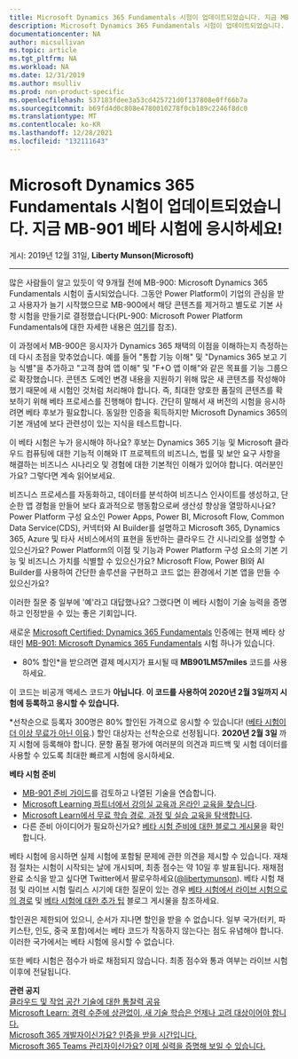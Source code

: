 ```yaml
---
title: Microsoft Dynamics 365 Fundamentals 시험이 업데이트되었습니다. 지금 MB-901 베타 시험에 응시하세요! | Microsoft Docs
description: Microsoft Dynamics 365 Fundamentals 시험이 업데이트되었습니다. 지금 MB-901 베타 시험에 응시하세요!
documentationcenter: NA
author: micsullivan
ms.topic: article
ms.tgt_pltfrm: NA
ms.workload: NA
ms.date: 12/31/2019
ms.author: msulliv
ms.prod: non-product-specific
ms.openlocfilehash: 537183fdee3a53cd425721d0f137808e0ff66b7a
ms.sourcegitcommit: b69fd4d0c808e4780010278f0cb189c2246f8dc0
ms.translationtype: MT
ms.contentlocale: ko-KR
ms.lasthandoff: 12/28/2021
ms.locfileid: "132111643"
---
```

# <a name="weve-updated-microsoft-dynamics-365-fundamentals-exam-take-the-mb-901-beta-exam-today"></a>Microsoft Dynamics 365 Fundamentals 시험이 업데이트되었습니다. 지금 MB-901 베타 시험에 응시하세요!

게시: 2019년 12월 31일, **Liberty Munson(Microsoft)**

___

많은 사람들이 알고 있듯이 약 9개월 전에 MB-900: Microsoft Dynamics 365 Fundamentals 시험이 출시되었습니다. 그동안 Power Platform이 기업의 관심을 받고 사용자가 늘기 시작했으므로 MB-900에서 해당 콘텐츠를 제거하고 별도로 기본 사항 시험을 만들기로 결정했습니다(PL-900: Microsoft Power Platform Fundamentals에 대한 자세한 내용은 [여기](https://docs.microsoft.com/learn/certifications/exams/pl-900?WT.mc_id=msignitethetour2019_PL900blog_cert_examspl900-blog-wwl)를 참조).

이 과정에서 MB-900은 응시자가 Dynamics 365 채택의 이점을 이해하는지 측정하는 데 다시 초점을 맞추었습니다. 예를 들어 "통합 기능 이해" 및 "Dynamics 365 보고 기능 식별"을 추가하고 "고객 참여 앱 이해" 및 "F+O 앱 이해"와 같은 목표를 기능 그룹으로 확장했습니다. 콘텐츠 도메인 변경 내용을 지원하기 위해 많은 새 콘텐츠를 작성해야 했기 때문에 새 시험인 것처럼 처리해야 합니다. 즉, 최대한 양호한 품질의 콘텐츠를 확보하기 위해 베타 프로세스를 진행해야 합니다. 간단히 말해서 새 버전의 시험을 응시하려면 베타 후보가 필요합니다. 동일한 인증을 획득하지만 Microsoft Dynamics 365의 기본 개념에 보다 관련성이 있는 지식을 테스트합니다.

이 베타 시험은 누가 응시해야 하나요? 후보는 Dynamics 365 기능 및 Microsoft 클라우드 컴퓨팅에 대한 기능적 이해와 IT 프로젝트의 비즈니스, 법률 및 보안 요구 사항을 해결하는 비즈니스 시나리오 및 경험에 대한 기본적인 이해가 있어야 합니다. 여러분인가요? 그렇다면 계속 읽어보세요.

비즈니스 프로세스를 자동화하고, 데이터를 분석하여 비즈니스 인사이트를 생성하고, 단순한 앱 경험을 만들어 보다 효과적으로 행동함으로써 생산성 향상을 열망하시나요? Power Platform 구성 요소인 Power Apps, Power BI, Microsoft Flow, Common Data Service(CDS), 커넥터와 AI Builder를 설명하고 Microsoft 365, Dynamics 365, Azure 및 타사 서비스에서의 표현을 동반하는 클라우드 간 시나리오를 설명할 수 있으신가요? Power Platform의 이점 및 기능과 Power Platform 구성 요소의 기본 기능 및 비즈니스 가치를 식별할 수 있으신가요? Microsoft Flow, Power BI와 AI Builder를 사용하여 간단한 솔루션을 구현하고 코드 없는 환경에서 기본 앱을 만들 수 있으신가요?

이러한 질문 중 일부에 '예'라고 대답했나요? 그랬다면 이 베타 시험이 기술 능력을 증명하고 인정받을 수 있는 좋은 기회입니다.

새로운 [Microsoft Certified: Dynamics 365 Fundamentals](https://docs.microsoft.com/learn/certifications/d365-fundamentals?WT.mc_id=mb901_mb901blog_cert_dyanmicsfundamentals-blog-wwl) 인증에는 현재 베타 상태인 [MB-901: Microsoft Dynamics 365 Fundamentals](https://docs.microsoft.com/learn/certifications/exams/mb-901?WT.mc_id=mb901_mb901blog_cert_exammb901-blog-wwl) 시험 하나가 있습니다.

- 80% 할인*을 받으려면 결제 메시지가 표시될 때 **MB901LM57miles** 코드를 사용하세요.

이 코드는 비공개 액세스 코드가 **아닙니다**. **이 코드를 사용하여 2020년 2월 3일까지 시험에 등록하고 응시할 수 있습니다.**

*선착순으로 등록자 300명은 80% 할인된 가격으로 응시할 수 있습니다! ([베타 시험이 더 이상 무료가 아닌 이유](https://www.microsoft.com/en-us/learning/community-blog-post.aspx?BlogId=8&Id=374922).) 할인 대상자는 선착순으로 선정됩니다. **2020년 2월 3일** 까지 시험에 등록해야 합니다. 문항 품질 평가에 여러분의 의견과 피드백 및 시험 데이터를 사용할 수 있도록 최대한 빠르게 시험에 응시하세요.

**베타 시험 준비**

- [MB-901 준비 가이드](https://docs.microsoft.com/learn/certifications/exams/mb-901?WT.mc_id=mb901_mb901blog_cert_exammb901-blog-wwl)를 검토하고 나열된 기술을 연습합니다.
- [Microsoft Learning 파트너에서 강의실 교육과 온라인 교육을 찾습니다](https://www.microsoft.com/learning/course-list.aspx).
- [Microsoft Learn에서 무료 학습 경로, 과정 및 실습 교육을 탐색합니다](https://docs.microsoft.com/learn/browse/).
- 다른 준비 아이디어가 필요하신가요? [베타 시험 준비에 대한 블로그 게시물](https://www.microsoft.com/en-us/learning/community-blog-post.aspx?BlogId=8&Id=374544)을 확인합니다.

베타 시험에 응시하면 실제 시험에 포함될 문제에 관한 의견을 제시할 수 있습니다. 재채점 절차는 시험이 시작되는 날에 개시되며, 최종 점수는 약 10일 후 발표됩니다. 재채점 완료 소식을 받고 싶다면 Twitter에서 팔로우하세요([@libertymunson](https://twitter.com/LibertyMunson)). 베타 시험 채점 및 라이브 시험 릴리스 시기에 대한 질문이 있는 경우 [베타 시험에서 라이브 시험으로의 경로](https://www.microsoft.com/en-us/learning/community-blog-post.aspx?BlogId=8&Id=374675) 및 [베타 시험에 대한 추가 팁](https://www.microsoft.com/en-us/learning/community-blog-post.aspx?BlogId=8&Id=374723) 블로그 게시물을 참조하세요.

할인권은 제한되어 있으니, 순서가 지나면 할인을 받을 수 없습니다. 일부 국가(터키, 파키스탄, 인도, 중국 포함)에서는 베타 코드가 작동하지 않는다는 점도 유념해야 합니다. 이러한 국가에서는 베타 시험에 응시할 수 없습니다.

또한 베타 시험은 점수가 바로 채점되지 않습니다. 최종 점수와 통과 여부는 라이브 시험 이후에 전달됩니다.

**관련 공지**  
[클라우드 및 작업 공간 기술에 대한 통찰력 공유](https://docs.microsoft.com/learn/certifications/posts/share-your-insights-on-cloud-and-workplace-technologies)  
[Microsoft Learn: 경력 수준에 상관없이, 새 기술 학습은 언제나 고려 대상이어야 합니다.](https://www.microsoft.com/en-us/learning/community-blog-post.aspx?BlogId=8&Id=375277)  
[Microsoft 365 개발자이신가요? 인증을 받을 시간입니다.](https://www.microsoft.com/en-us/learning/community-blog-post.aspx?BlogId=8&Id=375253)  
[Microsoft 365 Teams 관리자이신가요? 이제 실력을 증명해 보일 수 있습니다.](https://docs.microsoft.com/learn/certifications/posts/are-you-a-microsoft-365-teams-administrator)